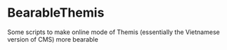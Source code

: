 # BearableThemis
Some scripts to make online mode of Themis (essentially the Vietnamese version of CMS) more bearable

